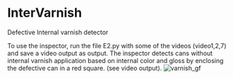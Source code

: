 # InterVarnish
Defective Internal varnish detector

To use the inspector, run the file E2.py with some of the videos (video1,2,7) and save a video output as output.
The inspector detects cans without internal varnish application based on internal color and gloss by enclosing the defective can in a red square. (see video output).
![varnish_gf](https://github.com/juansoto87/InterVarnish/assets/70484982/729695c1-d310-4c51-b949-d19d4ba7ddc6)
